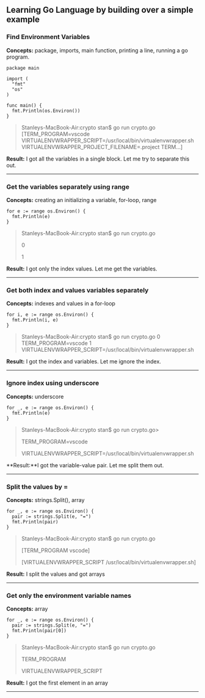 ## Learning Go Language by building over a simple example

### Find Environment Variables
**Concepts:** package, imports, main function, printing a line, running a go program.

    package main

    import (
      "fmt"
      "os"
    )

    func main() {
      fmt.Println(os.Environ())
    }

>Stanleys-MacBook-Air:crypto stan$ go run crypto.go
[TERM_PROGRAM=vscode VIRTUALENVWRAPPER_SCRIPT=/usr/local/bin/virtualenvwrapper.sh VIRTUALENVWRAPPER_PROJECT_FILENAME=.project TERM...]

**Result:** I got all the variables in a single block. Let me try to separate this out.

___

### Get the variables separately using range
**Concepts:** creating an initializing a variable, for-loop, range

    for e := range os.Environ() {
      fmt.Println(e)
    }

>Stanleys-MacBook-Air:crypto stan$ go run crypto.go 
>
>0
>
>1

**Result:** I got only the index values. Let me get the variables.

___

### Get both index and values variables separately
**Concepts:** indexes and values in a for-loop

    for i, e := range os.Environ() {
      fmt.Println(i, e)
    }

>Stanleys-MacBook-Air:crypto stan$ go run crypto.go
0 TERM_PROGRAM=vscode
1 VIRTUALENVWRAPPER_SCRIPT=/usr/local/bin/virtualenvwrapper.sh

**Result:** I got the index and variables. Let me ignore the index.

___

### Ignore index using underscore
**Concepts:** underscore

    for _, e := range os.Environ() {
      fmt.Println(e)
    }

>Stanleys-MacBook-Air:crypto stan$ go run crypto.go>
>
>TERM_PROGRAM=vscode
>
>VIRTUALENVWRAPPER_SCRIPT=/usr/local/bin/virtualenvwrapper.sh

**Result:**I got the variable-value pair. Let me split them out.

___

### Split the values by = 
**Concepts:** strings.Split(), array

    for _, e := range os.Environ() {
      pair := strings.Split(e, "=")
      fmt.Println(pair)
    }

>Stanleys-MacBook-Air:crypto stan$ go run crypto.go
>
>[TERM_PROGRAM vscode]
>
>[VIRTUALENVWRAPPER_SCRIPT /usr/local/bin/virtualenvwrapper.sh]

**Result:** I split the values and got arrays

___

### Get only the environment variable names
**Concepts:** array

    for _, e := range os.Environ() {
      pair := strings.Split(e, "=")
      fmt.Println(pair[0])
    }
    
>Stanleys-MacBook-Air:crypto stan$ go run crypto.go
>
>TERM_PROGRAM
>
>VIRTUALENVWRAPPER_SCRIPT

**Result:** I got the first element in an array

___
